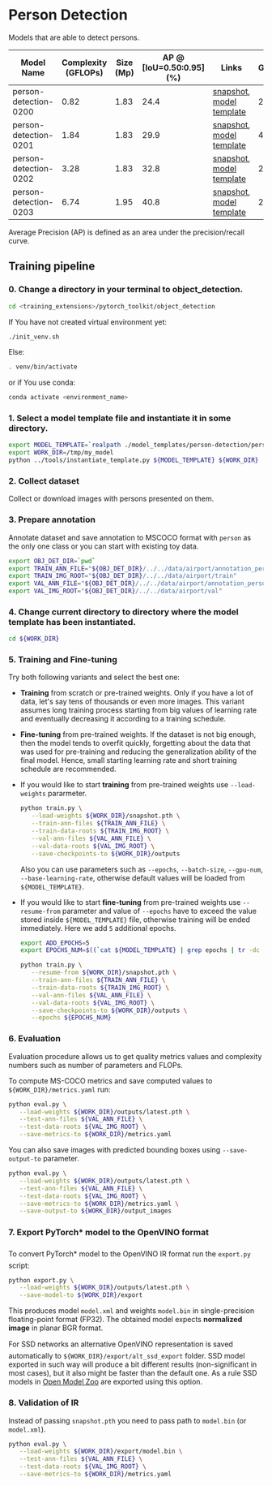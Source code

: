# Person Detection

Models that are able to detect persons.

| Model Name | Complexity (GFLOPs) | Size (Mp) | AP @ [IoU=0.50:0.95] (%) | Links | GPU_NUM |
| --- | --- | --- | --- | --- | --- |
| person-detection-0200 | 0.82 | 1.83 | 24.4 | [snapshot](https://download.01.org/opencv/openvino_training_extensions/models/object_detection/v2/person-detection-0200-1.pth), [model template](./person-detection-0200/template.yaml) | 2 |
| person-detection-0201 | 1.84 | 1.83 | 29.9 | [snapshot](https://download.01.org/opencv/openvino_training_extensions/models/object_detection/v2/person-detection-0201-1.pth), [model template](./person-detection-0201/template.yaml) | 4 |
| person-detection-0202 | 3.28 | 1.83 | 32.8 | [snapshot](https://download.01.org/opencv/openvino_training_extensions/models/object_detection/v2/person-detection-0202-1.pth), [model template](./person-detection-0202/template.yaml) | 2 |
| person-detection-0203 | 6.74 | 1.95 | 40.8 | [snapshot](https://download.01.org/opencv/openvino_training_extensions/models/object_detection/v2/person-detection-0202-1.pth), [model template](./person-detection-0203/template.yaml) | 2 |

Average Precision (AP) is defined as an area under the precision/recall curve.

## Training pipeline

### 0. Change a directory in your terminal to object_detection.

```bash
cd <training_extensions>/pytorch_toolkit/object_detection
```
If You have not created virtual environment yet:
```bash
./init_venv.sh
```
Else:
```bash
. venv/bin/activate
```
or if You use conda:
```bash
conda activate <environment_name>
```

### 1. Select a model template file and instantiate it in some directory.

```bash
export MODEL_TEMPLATE=`realpath ./model_templates/person-detection/person-detection-0200/template.yaml`
export WORK_DIR=/tmp/my_model
python ../tools/instantiate_template.py ${MODEL_TEMPLATE} ${WORK_DIR}
```

### 2. Collect dataset

Collect or download images with persons presented on them.

### 3. Prepare annotation

Annotate dataset and save annotation to MSCOCO format with `person` as the only one class or you can start with existing toy data.

```bash
export OBJ_DET_DIR=`pwd`
export TRAIN_ANN_FILE="${OBJ_DET_DIR}/../../data/airport/annotation_person_train.json"
export TRAIN_IMG_ROOT="${OBJ_DET_DIR}/../../data/airport/train"
export VAL_ANN_FILE="${OBJ_DET_DIR}/../../data/airport/annotation_person_val.json"
export VAL_IMG_ROOT="${OBJ_DET_DIR}/../../data/airport/val"
```

### 4. Change current directory to directory where the model template has been instantiated.

```bash
cd ${WORK_DIR}
```

### 5. Training and Fine-tuning

Try both following variants and select the best one:

   * **Training** from scratch or pre-trained weights. Only if you have a lot of data, let's say tens of thousands or even more images. This variant assumes long training process starting from big values of learning rate and eventually decreasing it according to a training schedule.
   * **Fine-tuning** from pre-trained weights. If the dataset is not big enough, then the model tends to overfit quickly, forgetting about the data that was used for pre-training and reducing the generalization ability of the final model. Hence, small starting learning rate and short training schedule are recommended.

   * If you would like to start **training** from pre-trained weights use `--load-weights` pararmeter.

      ```bash
      python train.py \
         --load-weights ${WORK_DIR}/snapshot.pth \
         --train-ann-files ${TRAIN_ANN_FILE} \
         --train-data-roots ${TRAIN_IMG_ROOT} \
         --val-ann-files ${VAL_ANN_FILE} \
         --val-data-roots ${VAL_IMG_ROOT} \
         --save-checkpoints-to ${WORK_DIR}/outputs
      ```

      Also you can use parameters such as `--epochs`, `--batch-size`, `--gpu-num`, `--base-learning-rate`, otherwise default values will be loaded from `${MODEL_TEMPLATE}`.

   * If you would like to start **fine-tuning** from pre-trained weights use `--resume-from` parameter and value of `--epochs` have to exceed the value stored inside `${MODEL_TEMPLATE}` file, otherwise training will be ended immediately. Here we add `5` additional epochs.

      ```bash
      export ADD_EPOCHS=5
      export EPOCHS_NUM=$((`cat ${MODEL_TEMPLATE} | grep epochs | tr -dc '0-9'` + ${ADD_EPOCHS}))

      python train.py \
         --resume-from ${WORK_DIR}/snapshot.pth \
         --train-ann-files ${TRAIN_ANN_FILE} \
         --train-data-roots ${TRAIN_IMG_ROOT} \
         --val-ann-files ${VAL_ANN_FILE} \
         --val-data-roots ${VAL_IMG_ROOT} \
         --save-checkpoints-to ${WORK_DIR}/outputs \
         --epochs ${EPOCHS_NUM}
      ```

### 6. Evaluation

Evaluation procedure allows us to get quality metrics values and complexity numbers such as number of parameters and FLOPs.

To compute MS-COCO metrics and save computed values to `${WORK_DIR}/metrics.yaml` run:

```bash
python eval.py \
   --load-weights ${WORK_DIR}/outputs/latest.pth \
   --test-ann-files ${VAL_ANN_FILE} \
   --test-data-roots ${VAL_IMG_ROOT} \
   --save-metrics-to ${WORK_DIR}/metrics.yaml
```

You can also save images with predicted bounding boxes using `--save-output-to` parameter.

```bash
python eval.py \
   --load-weights ${WORK_DIR}/outputs/latest.pth \
   --test-ann-files ${VAL_ANN_FILE} \
   --test-data-roots ${VAL_IMG_ROOT} \
   --save-metrics-to ${WORK_DIR}/metrics.yaml \
   --save-output-to ${WORK_DIR}/output_images
```

### 7. Export PyTorch\* model to the OpenVINO format

To convert PyTorch\* model to the OpenVINO IR format run the `export.py` script:

```bash
python export.py \
   --load-weights ${WORK_DIR}/outputs/latest.pth \
   --save-model-to ${WORK_DIR}/export
```

This produces model `model.xml` and weights `model.bin` in single-precision floating-point format
(FP32). The obtained model expects **normalized image** in planar BGR format.

For SSD networks an alternative OpenVINO representation is saved automatically to `${WORK_DIR}/export/alt_ssd_export` folder.
SSD model exported in such way will produce a bit different results (non-significant in most cases),
but it also might be faster than the default one. As a rule SSD models in [Open Model Zoo](https://github.com/opencv/open_model_zoo/) are exported using this option.

### 8. Validation of IR

Instead of passing `snapshot.pth` you need to pass path to `model.bin` (or `model.xml`).

```bash
python eval.py \
   --load-weights ${WORK_DIR}/export/model.bin \
   --test-ann-files ${VAL_ANN_FILE} \
   --test-data-roots ${VAL_IMG_ROOT} \
   --save-metrics-to ${WORK_DIR}/metrics.yaml
```